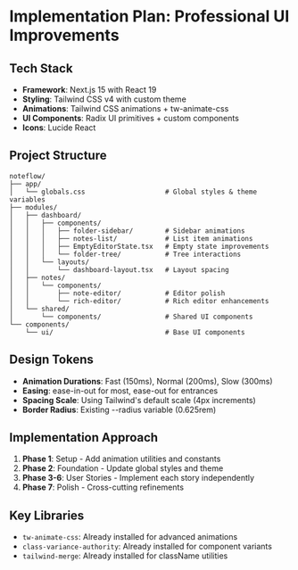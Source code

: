 # Implementation Plan: Professional UI Improvements

## Tech Stack
- **Framework**: Next.js 15 with React 19
- **Styling**: Tailwind CSS v4 with custom theme
- **Animations**: Tailwind CSS animations + tw-animate-css
- **UI Components**: Radix UI primitives + custom components
- **Icons**: Lucide React

## Project Structure
```
noteflow/
├── app/
│   └── globals.css                    # Global styles & theme variables
├── modules/
│   ├── dashboard/
│   │   ├── components/
│   │   │   ├── folder-sidebar/        # Sidebar animations
│   │   │   ├── notes-list/            # List item animations
│   │   │   ├── EmptyEditorState.tsx   # Empty state improvements
│   │   │   └── folder-tree/           # Tree interactions
│   │   └── layouts/
│   │       └── dashboard-layout.tsx   # Layout spacing
│   ├── notes/
│   │   └── components/
│   │       ├── note-editor/           # Editor polish
│   │       └── rich-editor/           # Rich editor enhancements
│   └── shared/
│       └── components/                # Shared UI components
└── components/
    └── ui/                            # Base UI components
```

## Design Tokens
- **Animation Durations**: Fast (150ms), Normal (200ms), Slow (300ms)
- **Easing**: ease-in-out for most, ease-out for entrances
- **Spacing Scale**: Using Tailwind's default scale (4px increments)
- **Border Radius**: Existing --radius variable (0.625rem)

## Implementation Approach
1. **Phase 1**: Setup - Add animation utilities and constants
2. **Phase 2**: Foundation - Update global styles and theme
3. **Phase 3-6**: User Stories - Implement each story independently
4. **Phase 7**: Polish - Cross-cutting refinements

## Key Libraries
- `tw-animate-css`: Already installed for advanced animations
- `class-variance-authority`: Already installed for component variants
- `tailwind-merge`: Already installed for className utilities
